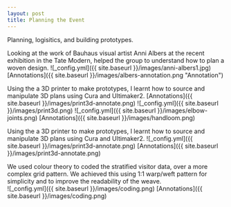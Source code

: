 ```yaml
---
layout: post
title: Planning the Event
---
```


Planning, logisitics, and building prototypes.

Looking at the work of Bauhaus visual artist Anni Albers at the recent exhibition in the Tate Modern, helped the group to understand how to plan a woven design.
![_config.yml]({{ site.baseurl }}/images/anni-albers1.jpg)
[Annotations]({{ site.baseurl }}/images/albers-annotation.png "Annotation")

Using the a 3D printer to make prototypes, I learnt how to source and manipulate 3D plans using Cura and Ultimaker2. [Annotations]({{ site.baseurl }}/images/print3d-annotate.png)
![_config.yml]({{ site.baseurl }}/images/print3d.png)
![_config.yml]({{ site.baseurl }}/images/elbow-joints.png)
[Annotations]({{ site.baseurl }}/images/handloom.png)


Using the a 3D printer to make prototypes, I learnt how to source and manipulate 3D plans using Cura and Ultimaker2. 
![_config.yml]({{ site.baseurl }}/images/print3d-annotate.png)
[Annotations]({{ site.baseurl }}/images/print3d-annotate.png)

We used colour theory to coded the stratified visitor data, over a more complex grid pattern. We achieved this using 1:1 warp/weft pattern for simplicity and to improve the readability of the weave.  
![_config.yml]({{ site.baseurl }}/images/coding.png)
[Annotations]({{ site.baseurl }}/images/coding.png)




